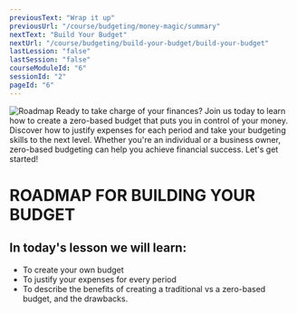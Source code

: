 ```yaml
---
previousText: "Wrap it up"
previousUrl: "/course/budgeting/money-magic/summary"
nextText: "Build Your Budget"
nextUrl: "/course/budgeting/build-your-budget/build-your-budget"
lastLession: "false"
lastSession: "false"
courseModuleId: "6"
sessionId: "2"
pageId: "6"
---
```



![Roadmap](/assets/img/roadmap.png)
<sparkle-character-intro class="shift-up-overlap" position="right" character="yuna">
Ready to take charge of your finances? Join us today to learn how to create a zero-based budget that puts you in control of your money. Discover how to justify expenses for each period and take your budgeting skills to the next level. Whether you're an individual or a business owner, zero-based budgeting can help you achieve financial success. Let's get started!</sparkle-character-intro>
# ROADMAP FOR BUILDING YOUR BUDGET

## In today's lesson we will learn:
- To create your own budget 
- To justify your expenses for every period
- To describe the benefits of creating a traditional vs a zero-based budget, and the drawbacks.

